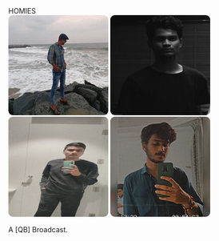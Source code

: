 
<!DOCTYPE html>
<html>

 <body style="background:url('love.gif');">
    <meta name="viewport" content="width=device-width, intial-scale=1.0">
    <title> Home</title>
    <link rel="stylesheet" href="style.css">
</head>

<body>
    <nav> HOMIES </nav>
    <div class="profile-box">
        <a href="https://www.instagram.com/sushanth_bathini/" class="a-foto"> <img class="foto-button" src="pok.jpg" style="border-radius: 9px;"></a>
        <a href="https://www.instagram.com/qb_________________/" class="a-foto"> <img class="foto-button" src="qb.jpg" style="border-radius: 9px;"></a>
        <a href="https://www.instagram.com/_manikiran_31/" class="a-foto"> <img class="foto-button" src="tree.jpg" style="border-radius: 9px;"></a>
        <a href="https://www.instagram.com/d_a_t_t_a_07/" class="a-foto"> <img class="foto-button" src="frog.jpg" style="border-radius: 9px;"></a>
    </div>
    <footer id="producer">
       <p id="f-txt"> A [QB] Broadcast.</p>
    </footer>
    
</body>
</html>
